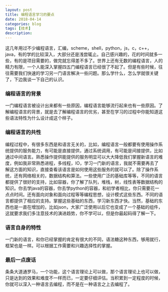 ```yaml
---
layout: post
title: 编程语言学习的要点
date: 2018-04-14
categories: blog
tags: [技术]
description: 
---
```



这几年用过不少编程语言，汇编，scheme，shell，python，js，c，c++，java，有的学的比较深入，大部分还是浅尝辄止。自己感兴趣的，花的时间就多一些，有的是项目需要的，做完就忘得差不多了。世界上还有无数的编程语言，人的精力有限，一个人能深入掌握四五门编程语言已经很了不起了。但是有些时候，往往需要我们快速的学习另一门语言解决一些问题。那么学什么，怎么学就很关键了，下边我谈一下自己的认识。


### 编程语言的背景
一门编程语言被设计出来都有一些原因，编程语言能够流行起来也有一些原因。了解编程语言的背景，就是去了解编程语言的优劣，甚至在学习的过程中你能知道这些语法特性为什么设计成这个样子。


### 编程语言的共性
编程过程中，有很多东西是和语言无关的，比如，编程语言一般都要有使用操作系统提供的服务能力，有可能是直接提供，通过系统调用，有可能是间接提供，比如通过中间语言。熟悉操作提供能提供的服务明显可以大大降低我们掌握新语言的难度，例如我非常熟悉进程，多线程，IO，学习一门新的语言，我就不需要再去了解这方面的知识，直接查看该语言是如何使用这些服务的就可以了。除了操作系统，还有网络相关的，数据结构和算法。一些使用广泛的基础库等等，不同的语言都提供了很好的支持，比如容器，你了解了队列，堆栈，树，线性表等数据结构的知识。你去学java的容器，你去学python的容器，和初学者相比，你只需要花一点点时间。还有面向对象和面向过程等等编程思想，设计模式这些东西。不同的语言都提供了相应的支持。掌握这些基础的东西，学习新东西才快。当然，基础的东西也是一直在增加的，比如json，大家广泛使用以后它也变成了一个基础的组件，这就要求我们多注意技术的演进趋势，你不学可以，但是你最起码得了解一下。


### 语言自身的特性
一门新的语言，和你已经掌握的肯定有很大的不同，语法糖这种东西，够用就行，框架也是一样。可以根据工作需要和兴趣选择性的掌握。


### 最后一点废话
条条大道通罗马，一个功能，这个语言理论上可以做，那个语言理论上也可以做，只是达到的效果和难度不一样而已，一定要仔细评估。当积累到一定程度的时候，你就可以深入一种语言去编程，而不是在一种语言之上去编程了。
